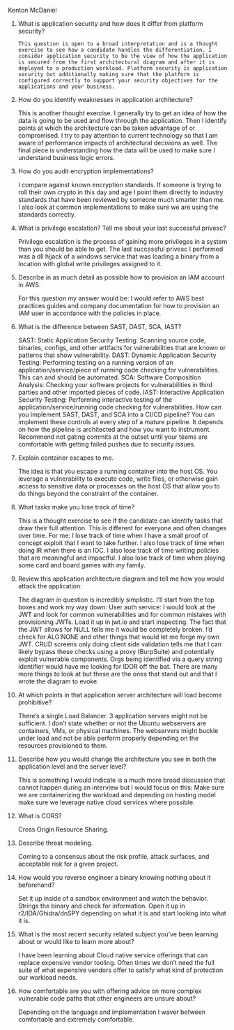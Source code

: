 Kenton McDaniel

1.	What is application security and how does it differ from platform security? 

    	This question is open to a broad interpretation and is a thought exercise to see how a candidate handles the differentiation. I consider application security to be the view of how the application is secured from the first architectural diagram and after it is deployed to a production workload. Platform security is application security but additionally making sure that the platform is configured correctly to support your security objectives for the applications and your business.
      
2.	How do you identify weaknesses in application architecture?

    This is another thought exercise. I generally try to get an idea of how the data is going to be used and flow through the application. Then I identify points at which the architecture can be taken advantage of or compromised. I try to pay attention to current technology so that I am aware of performance impacts of architectural decisions as well. The final piece is understanding how the data will be used to make sure I understand business logic errors.
    
3.	How do you audit encryption implementations? 

	I compare against known encryption standards. If someone is trying to roll their own crypto in this day and age I point them directly to industry standards that have been reviewed by someone much smarter than me. I also look at common implementations to make sure we are using the standards correctly.
  
4.	What is privilege escalation? Tell me about your last successful privesc? 

	Privilege escalation is the process of gaining more privileges in a system than you should be able to get. The last successful privesc I performed was a dll hijack of a windows service that was loading a binary from a location with global write privileges assigned to it.
  
5.	Describe in as much detail as possible how to provision an IAM account in AWS.

	For this question my answer would be: I would refer to AWS best practices guides and company documentation for how to provision an IAM user in accordance with the policies in place.
  
6.	What is the difference between SAST, DAST, SCA, IAST?

	SAST: Static Application Security Testing: Scanning source code, binaries, configs, and other artifacts for vulnerabilities that are known or patterns that show vulnerability.
	DAST: Dynamic Application Security Testing: Performing testing on a running version of an application/service/piece of running code checking for vulnerabilities. This can and should be automated.
	SCA: Software Composition Analysis: Checking your software projects for vulnerabilities in third parties and other imported pieces of code.
	IAST: Interactive Application  Security Testing: Performing interactive testing of the application/service/running code checking for vulnerabilities.
	How can you implement SAST, DAST, and SCA into a CI/CD pipeline? 
	You can implement these controls at every step of a mature pipeline. It depends on how the pipeline is architected and how you want to instrument. Recommend not gating commits at the outset until your teams are comfortable with getting failed pushes due to security issues.
  
8.	Explain container escapes to me. 

	The idea is that you escape a running container into the host OS. You leverage a vulnerability to execute code, write files, or otherwise gain access to sensitive data or processes on the host OS that allow you to do things beyond the constraint of the container.
  
9.	What tasks make you lose track of time? 

	This is a thought exercise to see if the candidate can identify tasks that draw their full attention. This is different for everyone and often changes over time. For me: I lose track of time when I have a small proof of concept exploit that I want to take further. I also lose track of time when doing IR when there is an IOC. I also lose track of time writing policies that are meaningful and impactful. I also lose track of time when playing some card and board games with my family.
  
10.	Review this application architecture diagram and tell me how you would attack the application: 

	The diagram in question is incredibly simplistic. I’ll start from the top boxes and work my way down: User auth service: I would look at the JWT and look for common vulnerabilities and for common mistakes with provisioning JWTs. Load it up in jwt.io and start inspecting. The fact that the JWT allows for NULL tells me it would be completely broken. I’d check for ALG:NONE and other things that would let me forge my own JWT. CRUD screens only doing client side validation tells me that I can likely bypass these checks using a proxy (BurpSuite) and potentially exploit vulnerable components. Orgs being identified via a query string identifier would have me looking for IDOR off the bat. There are many more things to look at but these are the ones that stand out and that I wrote the diagram to evoke.
  
11.	At which points in that application server architecture will load become prohibitive?

	There’s a single Load Balancer. 3 application servers might not be sufficient. I don’t state whether or not the Ubuntu webservers are containers, VMs, or physical machines. The webservers might buckle under load and not be able perform properly depending on the resources provisioned to them.
  
12.	Describe how you would change the architecture you see in both the application level and the server level? 

	This is something I would indicate is a much more broad discussion that cannot happen during an interview but I would focus on this: Make sure we are containerizing the workload and depending on hosting model make sure we leverage native cloud services where possible.
  
13.	What is CORS? 

	Cross Origin Resource Sharing.
  
14.	Describe threat modeling. 

	Coming to a consensus about the risk profile, attack surfaces, and acceptable risk for a given project.
  
15.	How would you reverse engineer a binary knowing nothing about it beforehand?

	Set it up inside of a sandbox environment and watch the behavior. Strings the binary and check for information. Open it up in r2/IDA/Ghidra/dnSPY depending on what it is and start looking into what it is.
  
16.	What is the most recent security related subject you’ve been learning about or would like to learn more about?
 
	I have been learning about Cloud native service offerings that can replace expensive vendor tooling. Often times we don’t need the full suite of what expensive vendors offer to satisfy what kind of protection our workload needs.
  
17.	How comfortable are you with offering advice on more complex vulnerable code paths that other engineers are unsure about? 

	Depending on the language and implementation I waver between comfortable and extremely comfortable.
